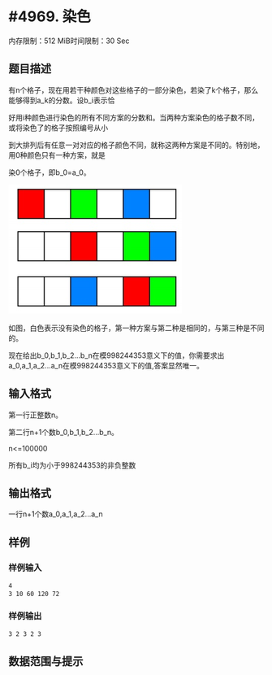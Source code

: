 # #4969. 染色

内存限制：512 MiB时间限制：30 Sec

## 题目描述

有n个格子，现在用若干种颜色对这些格子的一部分染色，若染了k个格子，那么能够得到a_k的分数。设b_i表示恰

好用i种颜色进行染色的所有不同方案的分数和。当两种方案染色的格子数不同，或将染色了的格子按照编号从小

到大排列后有任意一对对应的格子颜色不同，就称这两种方案是不同的。特别地，用0种颜色只有一种方案，就是

染0个格子，即b_0=a_0。

![](upload/201708/11.jpg)

如图，白色表示没有染色的格子，第一种方案与第二种是相同的，与第三种是不同的。

现在给出b_0,b_1,b_2...b_n在模998244353意义下的值，你需要求出a_0,a_1,a_2...a_n在模998244353意义下的值,答案显然唯一。

## 输入格式

第一行正整数n。

第二行n+1个数b_0,b_1,b_2...b_n。

n<=100000

所有b_i均为小于998244353的非负整数

## 输出格式

一行n+1个数a_0,a_1,a_2...a_n

## 样例

### 样例输入

    
    4
    3 10 60 120 72
    

### 样例输出

    
    3 2 3 2 3 
    

## 数据范围与提示
